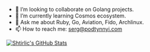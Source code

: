 <!--
**shtirlic/shtirlic** is a ✨ _special_ ✨ repository because its `README.md` (this file) appears on your GitHub profile.

Here are some ideas to get you started:

- 🔭 I’m currently working on ...
- 🌱 I’m currently learning ...
- 👯 I’m looking to collaborate on ...
- 🤔 I’m looking for help with ...
- 💬 Ask me about ...
- 📫 How to reach me: ...
- 😄 Pronouns: ...
- ⚡ Fun fact: ...
-->

- 👯 I’m looking to collaborate on Golang projects.
- 🌱 I’m currently learning Cosmos ecosystem.
- 💬 Ask me about Ruby, Go, Aviation, Fido, Archlinux.
- 📫 How to reach me: serg@podtynnyi.com

[![Shtirlic's GitHub Stats](https://github-readme-stats.vercel.app/api?username=shtirlic&show_icons=true)](https://github.com/shtirlic)

